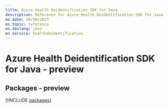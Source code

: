 ```yaml
---
title: Azure Health Deidentification SDK for Java
description: Reference for Azure Health Deidentification SDK for Java
ms.date: 10/10/2025
ms.topic: reference
ms.devlang: java
ms.service: healthdeidentification
---
```

# Azure Health Deidentification SDK for Java - preview
## Packages - preview
[!INCLUDE [packages](health-deidentification-index.md)]